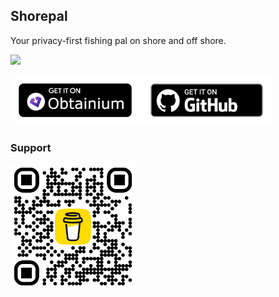 ## Shorepal

Your privacy-first fishing pal on shore and off shore.

[<img src="https://img.shields.io/discord/1179539066857979945?logo=Discord&logoColor=ffffff&label=chat&labelColor=6A7EC2">](https://discord.gg/HNcWmU3AN8)

[<img src="./obtainium.png"
alt="Get it on Obtaininum"
height="80">](https://github.com/ImranR98/Obtainium)
[<img src="./badge_github.png" alt="Get it on GitHub"
height="80">](https://github.com/B3nac/Shorepal/releases)

### Support

[<img src="./bmc_qr.png" alt="Buy me a beer"
height="200">](https://www.buymeacoffee.com/shorepal)
